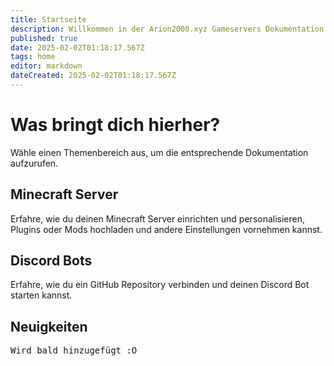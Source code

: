 ```yaml
---
title: Startseite
description: Willkommen in der Arion2000.xyz Gameservers Dokumentation!
published: true
date: 2025-02-02T01:18:17.567Z
tags: home
editor: markdown
dateCreated: 2025-02-02T01:18:17.567Z
---
```


# Was bringt dich hierher?

Wähle einen Themenbereich aus, um die entsprechende Dokumentation aufzurufen.

## Minecraft Server

Erfahre, wie du deinen Minecraft Server einrichten und personalisieren, Plugins oder Mods hochladen und andere Einstellungen vornehmen kannst.

## Discord Bots

Erfahre, wie du ein GitHub Repository verbinden und deinen Discord Bot starten kannst.

## Neuigkeiten

<kbd>Wird bald hinzugefügt :O</kbd>
